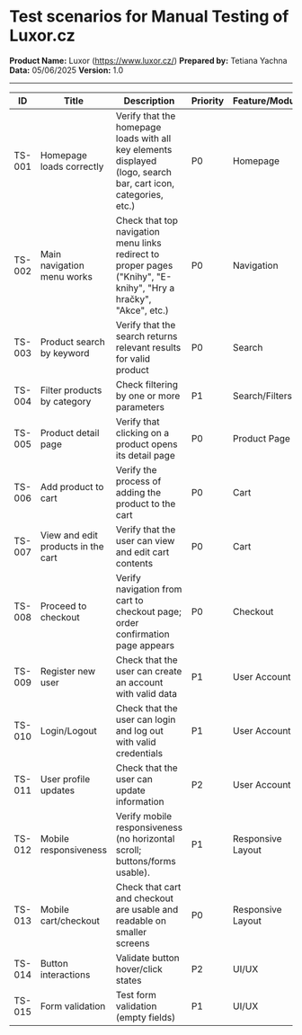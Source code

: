 # Test scenarios for Manual Testing of Luxor.cz

**Product Name:** Luxor (https://www.luxor.cz/)
**Prepared by:** Tetiana Yachna
**Data:** 05/06/2025
**Version:** 1.0

---

| ID    | Title                              | Description                                                                                                      | Priority| Feature/Module   |
|-------|------------------------------------|------------------------------------------------------------------------------------------------------------------|---------|------------------|
| TS-001| Homepage loads correctly           | Verify that the homepage loads with all key elements displayed (logo, search bar, cart icon, categories, etc.)   | P0      | Homepage         |
| TS-002| Main navigation menu works         | Check that top navigation menu links redirect to proper pages ("Knihy", "E-knihy", "Hry a hračky", "Akce", etc.) | P0      | Navigation       |
| TS-003| Product search by keyword          | Verify that the search returns relevant results for valid product                                                | P0      | Search           |
| TS-004| Filter products by category        | Check filtering by one or more parameters                                                                        | P1      | Search/Filters   |
| TS-005| Product detail page                | Verify that clicking on a product opens its detail page                                                          | P0      | Product Page     |
| TS-006| Add product to cart                | Verify the process of adding the product to the cart                                                             | P0      | Cart             |
| TS-007| View and edit products in the cart | Verify that the user can view and edit cart contents                                                             | P0      | Cart             |
| TS-008| Proceed to checkout                | Verify navigation from cart to checkout page; order confirmation page appears                                    | P0      | Checkout         |
| TS-009| Register new user                  | Check that the user can create an account with valid data                                                        | P1      | User Account     |
| TS-010| Login/Logout                       | Check that the user can login and log out with valid credentials                                                 | P1      | User Account     |
| TS-011| User profile updates               | Check that the user can update information                                                                       | P2      | User Account     |
| TS-012| Mobile responsiveness              | Verify mobile responsiveness (no horizontal scroll; buttons/forms usable).                                       | P1      | Responsive Layout|
| TS-013| Mobile cart/checkout               | Check that cart and checkout are usable and readable on smaller screens                                          | P0      | Responsive Layout|
| TS-014| Button interactions                | Validate button hover/click states                                                                               | P2      | UI/UX            |
| TS-015| Form validation                    | Test form validation (empty fields)                                                                              | P1      | UI/UX            |
